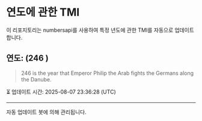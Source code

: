 
# 연도에 관한 TMI

이 리포지토리는 numbersapi를 사용하여 특정 년도에 관한 TMI를 자동으로 업데이트합니다.

## 연도: (246 )
> 246 is the year that Emperor Philip the Arab fights the Germans along the Danube.

⏳ 업데이트 시간: 2025-08-07 23:36:28 (UTC)

---
자동 업데이트 봇에 의해 관리됩니다.
